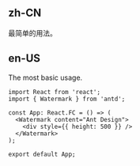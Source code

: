 ## zh-CN

最简单的用法。

## en-US

The most basic usage.
```tsx
import React from 'react';
import { Watermark } from 'antd';

const App: React.FC = () => (
  <Watermark content="Ant Design">
    <div style={{ height: 500 }} />
  </Watermark>
);

export default App;
```
